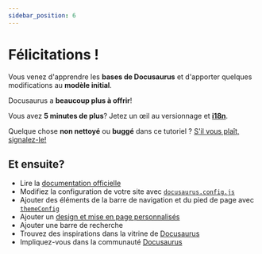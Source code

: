 ```yaml
---
sidebar_position: 6
---
```


# Félicitations !

Vous venez d'apprendre les **bases de Docusaurus** et d'apporter quelques modifications au **modèle initial**.

Docusaurus a **beaucoup plus à offrir**!

Vous avez **5 minutes de plus**? Jetez un œil au versionnage **[](../tutorial-extras/manage-docs-versions.md)** et **[i18n](../tutorial-extras/translate-your-site.md)**.

Quelque chose **non nettoyé** ou **buggé** dans ce tutoriel ? [S'il vous plaît, signalez-le!](https://github.com/facebook/docusaurus/discussions/4610)

## Et ensuite?

- Lire la [documentation officielle](https://docusaurus.io/)
- Modifiez la configuration de votre site avec [`docusaurus.config.js`](https://docusaurus.io/docs/api/docusaurus-config)
- Ajouter des éléments de la barre de navigation et du pied de page avec [`themeConfig`](https://docusaurus.io/docs/api/themes/configuration)
- Ajouter un [design et mise en page personnalisés](https://docusaurus.io/docs/styling-layout)
- Ajouter une barre de recherche [](https://docusaurus.io/docs/search)
- Trouvez des inspirations dans la vitrine de [Docusaurus](https://docusaurus.io/showcase)
- Impliquez-vous dans la communauté [Docusaurus](https://docusaurus.io/community/support)
